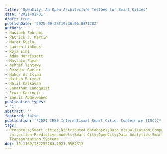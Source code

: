 ```yaml
---
title: 'OpenCity: An Open Architecture Testbed for Smart Cities'
date: '2021-01-01'
draft: true
publishDate: '2025-09-28T19:36:06.807178Z'
authors:
- Nasibeh Zohrabi
- Patrick J. Martin
- Murat Kuzlu
- Lauren Linkous
- Roja Eini
- Adam Morrissett
- Mostafa Zaman
- Ashraf Tantawy
- Oezguer Gueler
- Maher Al Islam
- Nathan Puryear
- Halil Kalkavan
- Jonathan Lundquist
- Erwin Karincic
- Sherif Abdelwahed
publication_types:
- '1'
abstract: ''
featured: false
publication: '*2021 IEEE International Smart Cities Conference (ISC2)*'
tags:
- Protocols;Smart cities;Distributed databases;Data visualization;Computer architecture;Data
  collection;Predictive models;Smart City;OpenCity;Data Analytics;Smart Buildings;Intelligent
  Transportation Systems
doi: 10.1109/ISC253183.2021.9562813
---
```

